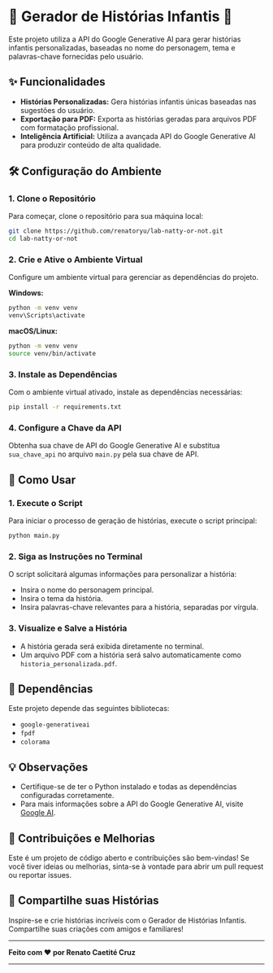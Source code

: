 # 📖 Gerador de Histórias Infantis 📝

Este projeto utiliza a API do Google Generative AI para gerar histórias infantis personalizadas, baseadas no nome do personagem, tema e palavras-chave fornecidas pelo usuário.

## ✨ Funcionalidades

- **Histórias Personalizadas:** Gera histórias infantis únicas baseadas nas sugestões do usuário.
- **Exportação para PDF:** Exporta as histórias geradas para arquivos PDF com formatação profissional.
- **Inteligência Artificial:** Utiliza a avançada API do Google Generative AI para produzir conteúdo de alta qualidade.

## 🛠️ Configuração do Ambiente

### 1. Clone o Repositório

Para começar, clone o repositório para sua máquina local:

```bash
git clone https://github.com/renatoryu/lab-natty-or-not.git
cd lab-natty-or-not
```

### 2. Crie e Ative o Ambiente Virtual

Configure um ambiente virtual para gerenciar as dependências do projeto.

**Windows:**

```bash
python -m venv venv
venv\Scripts\activate
```

**macOS/Linux:**

```bash
python -m venv venv
source venv/bin/activate
```

### 3. Instale as Dependências

Com o ambiente virtual ativado, instale as dependências necessárias:

```bash
pip install -r requirements.txt
```

### 4. Configure a Chave da API

Obtenha sua chave de API do Google Generative AI e substitua `sua_chave_api` no arquivo `main.py` pela sua chave de API.

## 🚀 Como Usar

### 1. Execute o Script

Para iniciar o processo de geração de histórias, execute o script principal:

```bash
python main.py
```

### 2. Siga as Instruções no Terminal

O script solicitará algumas informações para personalizar a história:

- Insira o nome do personagem principal.
- Insira o tema da história.
- Insira palavras-chave relevantes para a história, separadas por vírgula.

### 3. Visualize e Salve a História

- A história gerada será exibida diretamente no terminal.
- Um arquivo PDF com a história será salvo automaticamente como `historia_personalizada.pdf`.

## 🧩 Dependências

Este projeto depende das seguintes bibliotecas:

- `google-generativeai`
- `fpdf`
- `colorama`

## 💡 Observações

- Certifique-se de ter o Python instalado e todas as dependências configuradas corretamente.
- Para mais informações sobre a API do Google Generative AI, visite [Google AI](https://ai.google/).

## 🤝 Contribuições e Melhorias

Este é um projeto de código aberto e contribuições são bem-vindas! Se você tiver ideias ou melhorias, sinta-se à vontade para abrir um pull request ou reportar issues.

## 📢 Compartilhe suas Histórias

Inspire-se e crie histórias incríveis com o Gerador de Histórias Infantis. Compartilhe suas criações com amigos e familiares!

---

**Feito com ❤️ por Renato Caetité Cruz**

---
